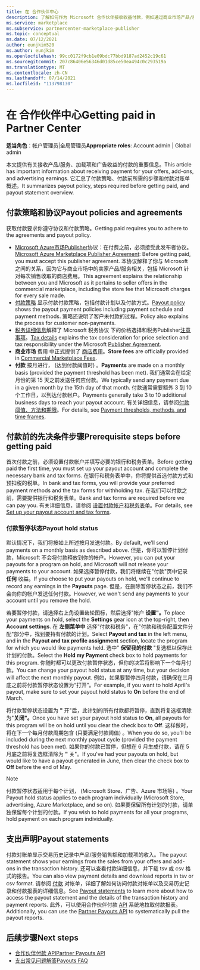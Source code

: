 ```yaml
---
title: 在 合作伙伴中心
description: 了解如何作为 Microsoft 合作伙伴接收收益付款，例如通过商业市场产品/服务、奖励计划和云解决方案提供商计划。 包括付款策略、付款保留状态和付款对帐单。
ms.service: marketplace
ms.subservice: partnercenter-marketplace-publisher
ms.topic: conceptual
ms.date: 07/12/2021
author: eunjkim520
ms.author: eunjkim
ms.openlocfilehash: 99cc0172f9cb1e09bdc77bbd9187ad2452c19c61
ms.sourcegitcommit: 207c86406e56346d01d85ce50ea494c0c293519a
ms.translationtype: MT
ms.contentlocale: zh-CN
ms.lasthandoff: 07/14/2021
ms.locfileid: "113798130"
---
```

# <a name="getting-paid-in-partner-center"></a><span data-ttu-id="18a29-104">在 合作伙伴中心</span><span class="sxs-lookup"><span data-stu-id="18a29-104">Getting paid in Partner Center</span></span>

<span data-ttu-id="18a29-105">**适当角色**：帐户管理员|全局管理员</span><span class="sxs-lookup"><span data-stu-id="18a29-105">**Appropriate roles**: Account admin | Global admin</span></span>

<span data-ttu-id="18a29-106">本文提供有关接收产品/服务、加载项和广告收益的付款的重要信息。</span><span class="sxs-lookup"><span data-stu-id="18a29-106">This article has important information about receiving payment for your offers, add-ons, and advertising earnings.</span></span> <span data-ttu-id="18a29-107">它汇总了付款策略、付款前所需的步骤和付款对账单概述。</span><span class="sxs-lookup"><span data-stu-id="18a29-107">It summarizes payout policy, steps required before getting paid, and payout statement overview.</span></span>

## <a name="payout-policies-and-agreements"></a><span data-ttu-id="18a29-108">付款策略和协议</span><span class="sxs-lookup"><span data-stu-id="18a29-108">Payout policies and agreements</span></span>

<span data-ttu-id="18a29-109">获取付款要求你遵守协议和付款策略。</span><span class="sxs-lookup"><span data-stu-id="18a29-109">Getting paid requires you to adhere to the agreements and payout policy.</span></span>

- <span data-ttu-id="18a29-110">[Microsoft Azure市场Publisher](/legal/marketplace/msft-publisher-agreement)协议：在付费之前，必须接受此发布者协议。</span><span class="sxs-lookup"><span data-stu-id="18a29-110">[Microsoft Azure Marketplace Publisher Agreement](/legal/marketplace/msft-publisher-agreement):  Before getting paid, you must accept this publisher agreement.</span></span> <span data-ttu-id="18a29-111">本协议解释了你与 Microsoft 之间的关系，因为它与商业市场中的卖家产品/服务相关，包括 Microsoft 针对每次销售收取的商店费用。</span><span class="sxs-lookup"><span data-stu-id="18a29-111">This agreement explains the relationship between you and Microsoft as it pertains to seller offers in the commercial marketplace, including the store fee that Microsoft charges for every sale made.</span></span>
- <span data-ttu-id="18a29-112">[付款策略](payout-policy-details.md) 显示付款付款策略，包括付款计划以及付款方式。</span><span class="sxs-lookup"><span data-stu-id="18a29-112">[Payout policy](payout-policy-details.md) shows the payout payment policies including payment schedule and payment methods.</span></span> <span data-ttu-id="18a29-113">策略还说明了客户未付款的过程。</span><span class="sxs-lookup"><span data-stu-id="18a29-113">Policy also explains the process for customer non-payments.</span></span>
- <span data-ttu-id="18a29-114">[税务详细信息](tax-details-marketplace.md)解释了 Microsoft 税务协议 下的价格选择和税务Publisher[注意事项](/legal/marketplace/msft-publisher-agreement)。</span><span class="sxs-lookup"><span data-stu-id="18a29-114">[Tax details](tax-details-marketplace.md) explains the tax consideration for price selection and tax responsibility under the Microsoft [Publisher Agreement](/legal/marketplace/msft-publisher-agreement).</span></span>
- <span data-ttu-id="18a29-115">**商业市场** 费用 中正式提供了 [商店费用](/azure/marketplace/marketplace-commercial-transaction-capabilities-and-considerations)。</span><span class="sxs-lookup"><span data-stu-id="18a29-115">**Store fees** are officially provided in [Commercial Marketplace Fees](/azure/marketplace/marketplace-commercial-transaction-capabilities-and-considerations).</span></span>
- <span data-ttu-id="18a29-116">**付款** 按月进行， (达到付款阈值时) 。</span><span class="sxs-lookup"><span data-stu-id="18a29-116">**Payments** are made on a monthly basis (provided the payment threshold has been met).</span></span> <span data-ttu-id="18a29-117">我们通常会在给定月份的第 15 天之前发送任何应付款。</span><span class="sxs-lookup"><span data-stu-id="18a29-117">We typically send any payment due in a given month by the 15th day of that month.</span></span> <span data-ttu-id="18a29-118">付款通常需要额外 3 到 10 个工作日，以到达付款帐户。</span><span class="sxs-lookup"><span data-stu-id="18a29-118">Payments generally take 3 to 10 additional business days to reach your payout account.</span></span> <span data-ttu-id="18a29-119">有关详细信息，请参阅[付款阈值、方法和期限](payment-thresholds-methods-timeframes.md)。</span><span class="sxs-lookup"><span data-stu-id="18a29-119">For details, see [Payment thresholds, methods, and time frames](payment-thresholds-methods-timeframes.md).</span></span>

## <a name="prerequisite-steps-before-getting-paid"></a><span data-ttu-id="18a29-120">付款前的先决条件步骤</span><span class="sxs-lookup"><span data-stu-id="18a29-120">Prerequisite steps before getting paid</span></span>

<span data-ttu-id="18a29-121">首次付款之前，必须设置付款帐户并填写必要的银行和税务表单。</span><span class="sxs-lookup"><span data-stu-id="18a29-121">Before getting paid the first time, you must set up your payout account and complete the necessary bank and tax forms.</span></span> <span data-ttu-id="18a29-122">在银行和税务表单中，你将提供首选付款方式和预扣税的税单。</span><span class="sxs-lookup"><span data-stu-id="18a29-122">In bank and tax forms, you will provide your preferred payment methods and the tax forms for withholding tax.</span></span> <span data-ttu-id="18a29-123">在我们可以付款之前，需要提供银行和税务表单。</span><span class="sxs-lookup"><span data-stu-id="18a29-123">Bank and tax forms are required before we can pay you.</span></span> <span data-ttu-id="18a29-124">有关详细信息，请参阅 [设置付款帐户和税务表单](set-up-your-payout-account.md)。</span><span class="sxs-lookup"><span data-stu-id="18a29-124">For details, see [Set up your payout account and tax forms](set-up-your-payout-account.md).</span></span>

### <a name="payout-hold-status"></a><span data-ttu-id="18a29-125">付款暂停状态</span><span class="sxs-lookup"><span data-stu-id="18a29-125">Payout hold status</span></span>

<span data-ttu-id="18a29-126">默认情况下，我们将按如上所述按月发送付款。</span><span class="sxs-lookup"><span data-stu-id="18a29-126">By default, we'll send payments on a monthly basis as described above.</span></span> <span data-ttu-id="18a29-127">但是，你可以暂停计划付款，Microsoft 不会将付款释放到你的帐户。</span><span class="sxs-lookup"><span data-stu-id="18a29-127">However, you can put your payouts for a program on hold, and Microsoft will not release your payments to your account.</span></span> <span data-ttu-id="18a29-128">如果选择暂停付款，我们将继续在"付款"页中记录 **任何** 收益。</span><span class="sxs-lookup"><span data-stu-id="18a29-128">If you choose to put your payouts on hold, we'll continue to record any earnings in the **Payouts** page.</span></span> <span data-ttu-id="18a29-129">但是，在删除暂停状态之前，我们不会向你的帐户发送任何付款。</span><span class="sxs-lookup"><span data-stu-id="18a29-129">However, we won't send any payments to your account until you remove the hold.</span></span>

<span data-ttu-id="18a29-130">若要暂停付款，请选择右上角设置齿轮图标，然后选择"帐户 **设置"。**</span><span class="sxs-lookup"><span data-stu-id="18a29-130">To place your payments on hold, select the **Settings** gear icon at the top-right, then **Account settings**.</span></span> <span data-ttu-id="18a29-131">在 **左侧菜单中** 选择"付款和税务"，在"付款和税务配置文件分配"部分中，找到要持有付款的计划。</span><span class="sxs-lookup"><span data-stu-id="18a29-131">Select **Payout and tax** in the left menu, and in the **Payout and tax profile assignment** section, locate the program for which you would like payments held.</span></span> <span data-ttu-id="18a29-132">选中" **保留我的付款** "复选框以保存此计划的付款。</span><span class="sxs-lookup"><span data-stu-id="18a29-132">Select the **Hold my Payment** check box to hold payments for this program.</span></span> <span data-ttu-id="18a29-133">你随时都可以更改付款暂停状态，但你的决策将影响下一个每月付款。</span><span class="sxs-lookup"><span data-stu-id="18a29-133">You can change your payout hold status at any time, but your decision will affect the next monthly payout.</span></span> <span data-ttu-id="18a29-134">例如，如果要暂停四月付款，请确保在三月底之前将付款暂停状态设置为“打开”。</span><span class="sxs-lookup"><span data-stu-id="18a29-134">For example, if you want to hold April's payout, make sure to set your payout hold status to **On** before the end of March.</span></span>

<span data-ttu-id="18a29-135">将付款暂停状态设置为 **"** 开"后，此计划的所有付款都将暂停，直到将复选框清除为"**关闭"。**</span><span class="sxs-lookup"><span data-stu-id="18a29-135">Once you have set your payout hold status to **On**, all payouts for this program will be on hold until you clear the check box to **Off**.</span></span> <span data-ttu-id="18a29-136">这样做时，将在下一个每月付款周期包含 (只要满足付款阈值) 。</span><span class="sxs-lookup"><span data-stu-id="18a29-136">When you do so, you'll be included during the next monthly payout cycle (provided the payment threshold has been met).</span></span> <span data-ttu-id="18a29-137">如果你的付款已暂停，但想在 6 月生成付款，请在 5 月底之前将复选框清除为 **"** 关"。</span><span class="sxs-lookup"><span data-stu-id="18a29-137">If you've had your payouts on hold, but would like to have a payout generated in June, then clear the check box to **Off** before the end of May.</span></span>

>[!Note]
> <span data-ttu-id="18a29-138">付款暂停状态适用于每个计划， (Microsoft Store、广告、Azure 市场等) 。</span><span class="sxs-lookup"><span data-stu-id="18a29-138">Your Payout hold status applies to each program individually (Microsoft Store, advertising, Azure Marketplace, and so on).</span></span> <span data-ttu-id="18a29-139">如果要保留所有计划的付款，请单独保留每个计划的付款。</span><span class="sxs-lookup"><span data-stu-id="18a29-139">If you wish to hold payments for all your programs, hold payment on each program individually.</span></span>

## <a name="payout-statements"></a><span data-ttu-id="18a29-140">支出声明</span><span class="sxs-lookup"><span data-stu-id="18a29-140">Payout statements</span></span>

<span data-ttu-id="18a29-141">付款对账单显示交易历史记录中产品/服务销售额和加载项的收入。</span><span class="sxs-lookup"><span data-stu-id="18a29-141">The payout statement shows your earnings from the sales from your offers and add-ons in the transaction history.</span></span> <span data-ttu-id="18a29-142">还可以查看付款详细信息，并下载 tsv 或 csv 格式的报告。</span><span class="sxs-lookup"><span data-stu-id="18a29-142">You can also view payment details and download reports in tsv or csv format.</span></span> <span data-ttu-id="18a29-143">请参阅 [付款](payout-statement.md) 对帐单，详细了解如何访问付款对帐单以及交易历史记录和付款报表的详细信息。</span><span class="sxs-lookup"><span data-stu-id="18a29-143">See [Payout statements](payout-statement.md) to learn more about how to access the payout statement and the details of the transaction history and payment reports.</span></span> <span data-ttu-id="18a29-144">此外，可以使用合作伙伴付款 [API](https://apidocs.microsoft.com/services/partnerpayouts) 系统地拉取付款报表。</span><span class="sxs-lookup"><span data-stu-id="18a29-144">Additionally, you can use the [Partner Payouts API](https://apidocs.microsoft.com/services/partnerpayouts) to systematically pull the payout reports.</span></span>

## <a name="next-steps"></a><span data-ttu-id="18a29-145">后续步骤</span><span class="sxs-lookup"><span data-stu-id="18a29-145">Next steps</span></span>

- [<span data-ttu-id="18a29-146">合作伙伴付款 API</span><span class="sxs-lookup"><span data-stu-id="18a29-146">Partner Payouts API</span></span>](https://apidocs.microsoft.com/services/partnerpayouts)
- [<span data-ttu-id="18a29-147">支出常见问题解答</span><span class="sxs-lookup"><span data-stu-id="18a29-147">Payouts FAQ</span></span>](payout-faq.yml)